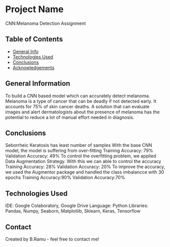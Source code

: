 # Project Name
CNN:Melanoma Detection Assignment


## Table of Contents
* [General Info](#general-information)
* [Technologies Used](#technologies-used)
* [Conclusions](#conclusions)
* [Acknowledgements](#acknowledgements)

<!-- You can include any other section that is pertinent to your problem -->

## General Information
To build a CNN based model which can accurately detect melanoma. Melanoma is a type of cancer that can be deadly if not detected early. It accounts for 75% of skin cancer deaths. A solution that can evaluate images and alert dermatologists about the presence of melanoma has the potential to reduce a lot of manual effort needed in diagnosis.

<!-- You don't have to answer all the questions - just the ones relevant to your project. -->

## Conclusions
Seborrheic Keratosis has least number of samples
With the base CNN model, the model is suffering from over-fitting
Training Accuracy: 79%
Validation Accuracy: 49%
To control the overfitting problem, we applied Data Augmentation Strategy. With this we can able to control the accuracy
Training Accuracy: 28%
Validation Accuracy: 20%
To improve the accuracy, we used the Augmentor package and handled the class imbalancce with 30 epochs
Training Accuracy:90%
Validation Accuracy:70%

<!-- You don't have to answer all the questions - just the ones relevant to your project. -->


## Technologies Used
IDE: Google Colaboratory, Google Drive
Language: Python
Libraries: Pandas, Numpy, Seaborn, Matplotlib, Sklearn, Keras, Tensorflow

<!-- As the libraries versions keep on changing, it is recommended to mention the version of library used in this project -->


## Contact
Created by B.Ramu - feel free to contact me!


<!-- Optional -->
<!-- ## License -->
<!-- This project is open source and available under the [... License](). -->

<!-- You don't have to include all sections - just the one's relevant to your project -->